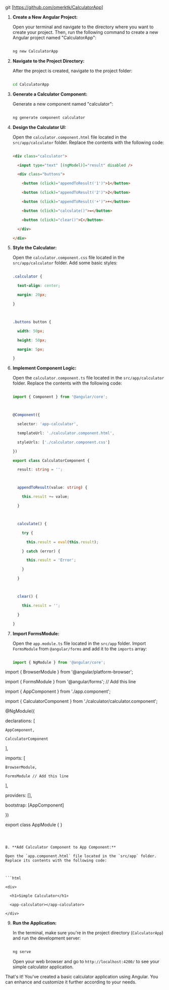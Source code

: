 git [https://github.com/omerktk/CalculatorApp]

1. **Create a New Angular Project:**

   Open your terminal and navigate to the directory where you want to create your project. Then, run the following command to create a new Angular project named "CalculatorApp":

   

   ```bash

   ng new CalculatorApp

   ```



2. **Navigate to the Project Directory:**

   After the project is created, navigate to the project folder:



   ```bash

   cd CalculatorApp

   ```



3. **Generate a Calculator Component:**

   Generate a new component named "calculator":



   ```bash

   ng generate component calculator

   ```



4. **Design the Calculator UI:**

   Open the `calculator.component.html` file located in the `src/app/calculator` folder. Replace the contents with the following code:



   ```html

   <div class="calculator">

     <input type="text" [(ngModel)]="result" disabled />

     <div class="buttons">

       <button (click)="appendToResult('1')">1</button>

       <button (click)="appendToResult('2')">2</button>

       <button (click)="appendToResult('+')">+</button>

       <button (click)="calculate()">=</button>

       <button (click)="clear()">C</button>

     </div>

   </div>

   ```



5. **Style the Calculator:**

   Open the `calculator.component.css` file located in the `src/app/calculator` folder. Add some basic styles:



   ```css

   .calculator {

     text-align: center;

     margin: 20px;

   }



   .buttons button {

     width: 50px;

     height: 50px;

     margin: 5px;

   }

   ```

6. **Implement Component Logic:**

   Open the `calculator.component.ts` file located in the `src/app/calculator` folder. Replace the contents with the following code:



   ```typescript

   import { Component } from '@angular/core';



   @Component({

     selector: 'app-calculator',

     templateUrl: './calculator.component.html',

     styleUrls: ['./calculator.component.css']

   })

   export class CalculatorComponent {

     result: string = '';



     appendToResult(value: string) {

       this.result += value;

     }



     calculate() {

       try {

         this.result = eval(this.result);

       } catch (error) {

         this.result = 'Error';

       }

     }



     clear() {

       this.result = '';

     }

   }

   ```



7. **Import FormsModule:**

   Open the `app.module.ts` file located in the `src/app` folder. Import `FormsModule` from `@angular/forms` and add it to the `imports` array:



   ```typescript

   import { NgModule } from '@angular/core';

import { BrowserModule } from '@angular/platform-browser';

import { FormsModule } from '@angular/forms'; // Add this line



import { AppComponent } from './app.component';

import { CalculatorComponent } from './calculator/calculator.component';



@NgModule({

  declarations: [

    AppComponent,

    CalculatorComponent

  ],

  imports: [

    BrowserModule,

    FormsModule // Add this line

  ],

  providers: [],

  bootstrap: [AppComponent]

})

export class AppModule { }


   ```



8. **Add Calculator Component to App Component:**

   Open the `app.component.html` file located in the `src/app` folder. Replace its contents with the following code:



   ```html

   <div>

     <h1>Simple Calculator</h1>

     <app-calculator></app-calculator>

   </div>

   ```



9. **Run the Application:**

   In the terminal, make sure you're in the project directory (`CalculatorApp`) and run the development server:



   ```bash

   ng serve

   ```



   Open your web browser and go to `http://localhost:4200/` to see your simple calculator application.



That's it! You've created a basic calculator application using Angular. You can enhance and customize it further according to your needs.